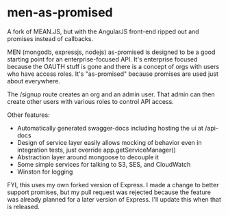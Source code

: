 # men-as-promised
A fork of MEAN.JS, but with the AngularJS front-end ripped out and promises instead of callbacks.

MEN (mongodb, expressjs, nodejs) as-promised is designed to be a good starting point for an enterprise-focused API. It's enterprise focused because the OAUTH stuff is gone and there is a concept of orgs with users who have access roles. It's "as-promised" because promises are used just about everywhere.

The /signup route creates an org and an admin user. That admin can then create other users with various roles to control API access.

Other features:
 - Automatically generated swagger-docs including hosting the ui at /api-docs
 - Design of service layer easily allows mocking of behavior even in integration tests, just override app.getServiceManager()
 - Abstraction layer around mongoose to decouple it
 - Some simple services for talking to S3, SES, and CloudWatch
 - Winston for logging

FYI, this uses my own forked version of Express. I made a change to better support promises, but my pull request was rejected because the feature was already planned for a later version of Express. I'll update this when that is released.
